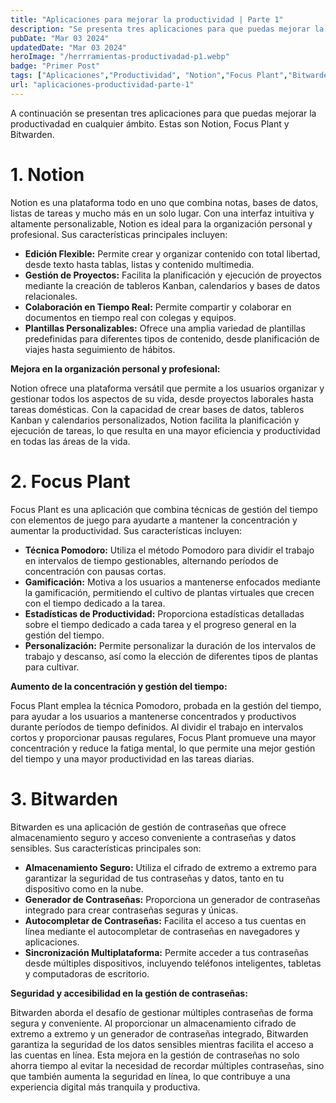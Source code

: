 ```yaml
---
title: "Aplicaciones para mejorar la productividad | Parte 1"
description: "Se presenta tres aplicaciones para que puedas mejorar la productivadad en cualquier ámbito. Estas son Notion, Focus Plant y Bitwarden. Ingresa para conocer más :) "
pubDate: "Mar 03 2024"
updatedDate: "Mar 03 2024"
heroImage: "/herrramientas-productivadad-p1.webp"
badge: "Primer Post"
tags: ["Aplicaciones","Productividad", "Notion","Focus Plant","Bitwarden"]
url: "aplicaciones-productividad-parte-1"
---
```


A continuación se presentan tres aplicaciones para que puedas mejorar la productivadad en cualquier ámbito. Estas son Notion, Focus Plant y Bitwarden.

# 1. Notion

Notion es una plataforma todo en uno que combina notas, bases de datos, listas de tareas y mucho más en un solo lugar. Con una interfaz intuitiva y altamente personalizable, Notion es ideal para la organización personal y profesional. Sus características principales incluyen:

- **Edición Flexible:** Permite crear y organizar contenido con total libertad, desde texto hasta tablas, listas y contenido multimedia.
- **Gestión de Proyectos:** Facilita la planificación y ejecución de proyectos mediante la creación de tableros Kanban, calendarios y bases de datos relacionales.
- **Colaboración en Tiempo Real:** Permite compartir y colaborar en documentos en tiempo real con colegas y equipos.
- **Plantillas Personalizables:** Ofrece una amplia variedad de plantillas predefinidas para diferentes tipos de contenido, desde planificación de viajes hasta seguimiento de hábitos.

**Mejora en la organización personal y profesional:**

Notion ofrece una plataforma versátil que permite a los usuarios organizar y gestionar todos los aspectos de su vida, desde proyectos laborales hasta tareas domésticas. Con la capacidad de crear bases de datos, tableros Kanban y calendarios personalizados, Notion facilita la planificación y ejecución de tareas, lo que resulta en una mayor eficiencia y productividad en todas las áreas de la vida.

# 2. Focus Plant

Focus Plant es una aplicación que combina técnicas de gestión del tiempo con elementos de juego para ayudarte a mantener la concentración y aumentar la productividad. Sus características incluyen:

- **Técnica Pomodoro:** Utiliza el método Pomodoro para dividir el trabajo en intervalos de tiempo gestionables, alternando períodos de concentración con pausas cortas.
- **Gamificación:** Motiva a los usuarios a mantenerse enfocados mediante la gamificación, permitiendo el cultivo de plantas virtuales que crecen con el tiempo dedicado a la tarea.
- **Estadísticas de Productividad:** Proporciona estadísticas detalladas sobre el tiempo dedicado a cada tarea y el progreso general en la gestión del tiempo.
- **Personalización:** Permite personalizar la duración de los intervalos de trabajo y descanso, así como la elección de diferentes tipos de plantas para cultivar.

**Aumento de la concentración y gestión del tiempo:**

Focus Plant emplea la técnica Pomodoro, probada en la gestión del tiempo, para ayudar a los usuarios a mantenerse concentrados y productivos durante períodos de tiempo definidos. Al dividir el trabajo en intervalos cortos y proporcionar pausas regulares, Focus Plant promueve una mayor concentración y reduce la fatiga mental, lo que permite una mejor gestión del tiempo y una mayor productividad en las tareas diarias.

# 3. Bitwarden

Bitwarden es una aplicación de gestión de contraseñas que ofrece almacenamiento seguro y acceso conveniente a contraseñas y datos sensibles. Sus características principales son:

- **Almacenamiento Seguro:** Utiliza el cifrado de extremo a extremo para garantizar la seguridad de tus contraseñas y datos, tanto en tu dispositivo como en la nube.
- **Generador de Contraseñas:** Proporciona un generador de contraseñas integrado para crear contraseñas seguras y únicas.
- **Autocompletar de Contraseñas:** Facilita el acceso a tus cuentas en línea mediante el autocompletar de contraseñas en navegadores y aplicaciones.
- **Sincronización Multiplataforma:** Permite acceder a tus contraseñas desde múltiples dispositivos, incluyendo teléfonos inteligentes, tabletas y computadoras de escritorio.

**Seguridad y accesibilidad en la gestión de contraseñas:**

Bitwarden aborda el desafío de gestionar múltiples contraseñas de forma segura y conveniente. Al proporcionar un almacenamiento cifrado de extremo a extremo y un generador de contraseñas integrado, Bitwarden garantiza la seguridad de los datos sensibles mientras facilita el acceso a las cuentas en línea. Esta mejora en la gestión de contraseñas no solo ahorra tiempo al evitar la necesidad de recordar múltiples contraseñas, sino que también aumenta la seguridad en línea, lo que contribuye a una experiencia digital más tranquila y productiva.
